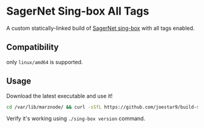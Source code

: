 # SagerNet Sing-box All Tags

A custom statically-linked build of [SagerNet sing-box](https://github.com/SagerNet/sing-box/) with all tags enabled.

## Compatibility

only `linux/amd64` is supported.

## Usage

Download the latest executable and use it!

```sh
cd /var/lib/marznode/ && curl -sSfL https://github.com/joestar9/build-sing-box/releases/latest/download/sing-box-linux-amd64-v3 -o sing-box && chmod +x sing-box
```

Verify it's working using `./sing-box version` command.

